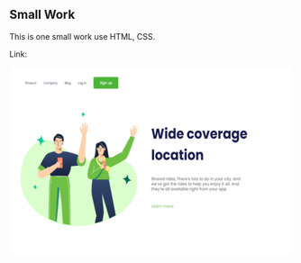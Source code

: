 ## Small Work ##

This is one small work use HTML, CSS.

Link:

<img src="./img/smallwork.png" alt="Face">